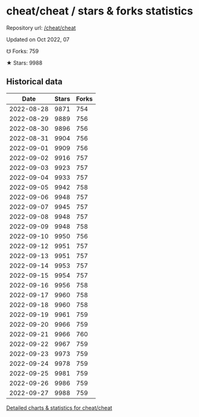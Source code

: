 # cheat/cheat / stars & forks statistics

Repository url: [/cheat/cheat](https://github.com/cheat/cheat)

Updated on Oct 2022, 07

☋ Forks: 759

★ Stars: 9988

## Historical data
| Date | Stars | Forks |
|------|-------|-------|
| 2022-08-28 | 9871 | 754 | 
| 2022-08-29 | 9889 | 756 | 
| 2022-08-30 | 9896 | 756 | 
| 2022-08-31 | 9904 | 756 | 
| 2022-09-01 | 9909 | 756 | 
| 2022-09-02 | 9916 | 757 | 
| 2022-09-03 | 9923 | 757 | 
| 2022-09-04 | 9933 | 757 | 
| 2022-09-05 | 9942 | 758 | 
| 2022-09-06 | 9948 | 757 | 
| 2022-09-07 | 9945 | 757 | 
| 2022-09-08 | 9948 | 757 | 
| 2022-09-09 | 9948 | 758 | 
| 2022-09-10 | 9950 | 756 | 
| 2022-09-12 | 9951 | 757 | 
| 2022-09-13 | 9951 | 757 | 
| 2022-09-14 | 9953 | 757 | 
| 2022-09-15 | 9954 | 757 | 
| 2022-09-16 | 9956 | 758 | 
| 2022-09-17 | 9960 | 758 | 
| 2022-09-18 | 9960 | 758 | 
| 2022-09-19 | 9961 | 759 | 
| 2022-09-20 | 9966 | 759 | 
| 2022-09-21 | 9966 | 760 | 
| 2022-09-22 | 9967 | 759 | 
| 2022-09-23 | 9973 | 759 | 
| 2022-09-24 | 9978 | 759 | 
| 2022-09-25 | 9981 | 759 | 
| 2022-09-26 | 9986 | 759 | 
| 2022-09-27 | 9988 | 759 | 


[Detailed charts & statistics for cheat/cheat](https://reviewgithub.com/rep/cheat/cheat)
